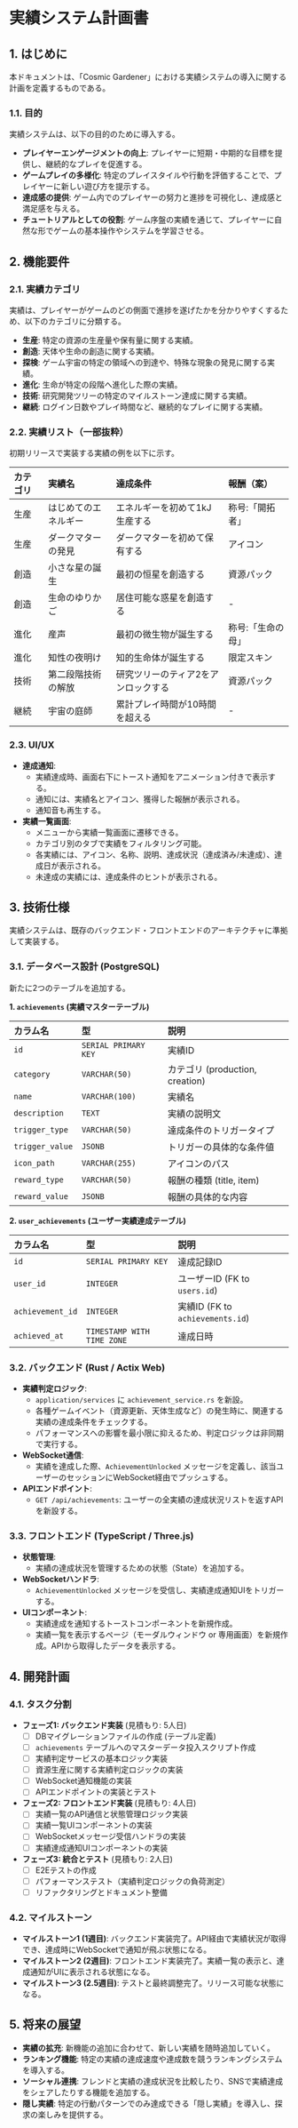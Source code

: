 
# 実績システム計画書

## 1. はじめに

本ドキュメントは、「Cosmic Gardener」における実績システムの導入に関する計画を定義するものである。

### 1.1. 目的

実績システムは、以下の目的のために導入する。

-   **プレイヤーエンゲージメントの向上**: プレイヤーに短期・中期的な目標を提供し、継続的なプレイを促進する。
-   **ゲームプレイの多様化**: 特定のプレイスタイルや行動を評価することで、プレイヤーに新しい遊び方を提示する。
-   **達成感の提供**: ゲーム内でのプレイヤーの努力と進捗を可視化し、達成感と満足感を与える。
-   **チュートリアルとしての役割**: ゲーム序盤の実績を通じて、プレイヤーに自然な形でゲームの基本操作やシステムを学習させる。

## 2. 機能要件

### 2.1. 実績カテゴリ

実績は、プレイヤーがゲームのどの側面で進捗を遂げたかを分かりやすくするため、以下のカテゴリに分類する。

-   **生産**: 特定の資源の生産量や保有量に関する実績。
-   **創造**: 天体や生命の創造に関する実績。
-   **探検**: ゲーム宇宙の特定の領域への到達や、特殊な現象の発見に関する実績。
-   **進化**: 生命が特定の段階へ進化した際の実績。
-   **技術**: 研究開発ツリーの特定のマイルストーン達成に関する実績。
-   **継続**: ログイン日数やプレイ時間など、継続的なプレイに関する実績。

### 2.2. 実績リスト（一部抜粋）

初期リリースで実装する実績の例を以下に示す。

| カテゴリ | 実績名                 | 達成条件                               | 報酬（案）   |
| :------- | :--------------------- | :------------------------------------- | :----------- |
| 生産     | はじめてのエネルギー   | エネルギーを初めて1kJ生産する          | 称号:「開拓者」|
| 生産     | ダークマターの発見     | ダークマターを初めて保有する           | アイコン     |
| 創造     | 小さな星の誕生         | 最初の恒星を創造する                   | 資源パック   |
| 創造     | 生命のゆりかご         | 居住可能な惑星を創造する               | -            |
| 進化     | 産声                   | 最初の微生物が誕生する                 | 称号:「生命の母」|
| 進化     | 知性の夜明け           | 知的生命体が誕生する                   | 限定スキン   |
| 技術     | 第二段階技術の解放     | 研究ツリーのティア2をアンロックする    | 資源パック   |
| 継続     | 宇宙の庭師             | 累計プレイ時間が10時間を超える         | -            |

### 2.3. UI/UX

-   **達成通知**:
    -   実績達成時、画面右下にトースト通知をアニメーション付きで表示する。
    -   通知には、実績名とアイコン、獲得した報酬が表示される。
    -   通知音も再生する。
-   **実績一覧画面**:
    -   メニューから実績一覧画面に遷移できる。
    -   カテゴリ別のタブで実績をフィルタリング可能。
    -   各実績には、アイコン、名称、説明、達成状況（達成済み/未達成）、達成日が表示される。
    -   未達成の実績には、達成条件のヒントが表示される。

## 3. 技術仕様

実績システムは、既存のバックエンド・フロントエンドのアーキテクチャに準拠して実装する。

### 3.1. データベース設計 (PostgreSQL)

新たに2つのテーブルを追加する。

**1. `achievements` (実績マスターテーブル)**

| カラム名        | 型                  | 説明                         |
| :-------------- | :------------------ | :--------------------------- |
| `id`            | `SERIAL PRIMARY KEY`| 実績ID                       |
| `category`      | `VARCHAR(50)`       | カテゴリ (production, creation) |
| `name`          | `VARCHAR(100)`      | 実績名                       |
| `description`   | `TEXT`              | 実績の説明文                 |
| `trigger_type`  | `VARCHAR(50)`       | 達成条件のトリガータイプ     |
| `trigger_value` | `JSONB`             | トリガーの具体的な条件値     |
| `icon_path`     | `VARCHAR(255)`      | アイコンのパス               |
| `reward_type`   | `VARCHAR(50)`       | 報酬の種類 (title, item)     |
| `reward_value`  | `JSONB`             | 報酬の具体的な内容           |

**2. `user_achievements` (ユーザー実績達成テーブル)**

| カラム名        | 型                  | 説明                             |
| :-------------- | :------------------ | :------------------------------- |
| `id`            | `SERIAL PRIMARY KEY`| 達成記録ID                       |
| `user_id`       | `INTEGER`           | ユーザーID (FK to `users.id`)    |
| `achievement_id`| `INTEGER`           | 実績ID (FK to `achievements.id`) |
| `achieved_at`   | `TIMESTAMP WITH TIME ZONE` | 達成日時                         |

### 3.2. バックエンド (Rust / Actix Web)

-   **実績判定ロジック**:
    -   `application/services` に `achievement_service.rs` を新設。
    -   各種ゲームイベント（資源更新、天体生成など）の発生時に、関連する実績の達成条件をチェックする。
    -   パフォーマンスへの影響を最小限に抑えるため、判定ロジックは非同期で実行する。
-   **WebSocket通信**:
    -   実績を達成した際、`AchievementUnlocked` メッセージを定義し、該当ユーザーのセッションにWebSocket経由でプッシュする。
-   **APIエンドポイント**:
    -   `GET /api/achievements`: ユーザーの全実績の達成状況リストを返すAPIを新設する。

### 3.3. フロントエンド (TypeScript / Three.js)

-   **状態管理**:
    -   実績の達成状況を管理するための状態（State）を追加する。
-   **WebSocketハンドラ**:
    -   `AchievementUnlocked` メッセージを受信し、実績達成通知UIをトリガーする。
-   **UIコンポーネント**:
    -   実績達成を通知するトーストコンポーネントを新規作成。
    -   実績一覧を表示するページ（モーダルウィンドウ or 専用画面）を新規作成。APIから取得したデータを表示する。

## 4. 開発計画

### 4.1. タスク分割

-   **フェーズ1: バックエンド実装** (見積もり: 5人日)
    -   [ ] DBマイグレーションファイルの作成 (テーブル定義)
    -   [ ] `achievements` テーブルへのマスターデータ投入スクリプト作成
    -   [ ] 実績判定サービスの基本ロジック実装
    -   [ ] 資源生産に関する実績判定ロジックの実装
    -   [ ] WebSocket通知機能の実装
    -   [ ] APIエンドポイントの実装とテスト
-   **フェーズ2: フロントエンド実装** (見積もり: 4人日)
    -   [ ] 実績一覧のAPI通信と状態管理ロジック実装
    -   [ ] 実績一覧UIコンポーネントの実装
    -   [ ] WebSocketメッセージ受信ハンドラの実装
    -   [ ] 実績達成通知UIコンポーネントの実装
-   **フェーズ3: 統合とテスト** (見積もり: 2人日)
    -   [ ] E2Eテストの作成
    -   [ ] パフォーマンステスト（実績判定ロジックの負荷測定）
    -   [ ] リファクタリングとドキュメント整備

### 4.2. マイルストーン

-   **マイルストーン1 (1週目)**: バックエンド実装完了。API経由で実績状況が取得でき、達成時にWebSocketで通知が飛ぶ状態になる。
-   **マイルストーン2 (2週目)**: フロントエンド実装完了。実績一覧の表示と、達成通知がUIに表示される状態になる。
-   **マイルストーン3 (2.5週目)**: テストと最終調整完了。リリース可能な状態になる。

## 5. 将来の展望

-   **実績の拡充**: 新機能の追加に合わせて、新しい実績を随時追加していく。
-   **ランキング機能**: 特定の実績の達成速度や達成数を競うランキングシステムを導入する。
-   **ソーシャル連携**: フレンドと実績の達成状況を比較したり、SNSで実績達成をシェアしたりする機能を追加する。
-   **隠し実績**: 特定の行動パターンでのみ達成できる「隠し実績」を導入し、探求の楽しみを提供する。 